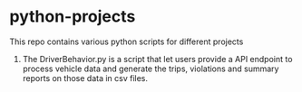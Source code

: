 # python-projects

This repo contains various python scripts for different projects

1. The DriverBehavior.py is a script that let users provide a API endpoint to process vehicle data and generate the trips, violations and summary reports on those   data in csv files.
